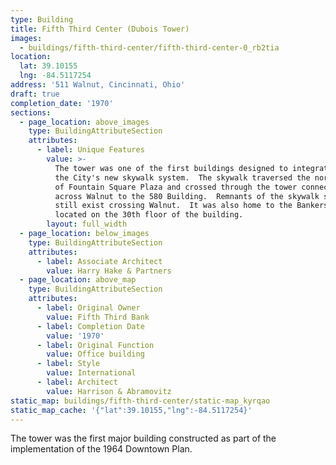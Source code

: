```yaml
---
type: Building
title: Fifth Third Center (Dubois Tower)
images:
  - buildings/fifth-third-center/fifth-third-center-0_rb2tia
location:
  lat: 39.10155
  lng: -84.5117254
address: '511 Walnut, Cincinnati, Ohio'
draft: true
completion_date: '1970'
sections:
  - page_location: above_images
    type: BuildingAttributeSection
    attributes:
      - label: Unique Features
        value: >-
          The tower was one of the first buildings designed to integrate with
          the City's new skywalk system.  The skywalk traversed the north side
          of Fountain Square Plaza and crossed through the tower connecting
          across Walnut to the 580 Building.  Remnants of the skywalk system
          still exist crossing Walnut.  It was also home to the Bankers Club
          located on the 30th floor of the building.
        layout: full_width
  - page_location: below_images
    type: BuildingAttributeSection
    attributes:
      - label: Associate Architect
        value: Harry Hake & Partners
  - page_location: above_map
    type: BuildingAttributeSection
    attributes:
      - label: Original Owner
        value: Fifth Third Bank
      - label: Completion Date
        value: '1970'
      - label: Original Function
        value: Office building
      - label: Style
        value: International
      - label: Architect
        value: Harrison & Abramovitz
static_map: buildings/fifth-third-center/static-map_kyrqao
static_map_cache: '{"lat":39.10155,"lng":-84.5117254}'
---
```


The tower was the first major building constructed as part of the implementation of the 1964 Downtown Plan.
